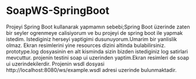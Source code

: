 # SoapWS-SpringBoot
Projeyi Spring Boot kullanarak yapmamın sebebi;Spring Boot üzerinde zaten bir seyler ogrenmeye calisiyorum ve bu projeyi de spring boot ile yapmak istedim.
Istediginiz herseyi yaptigimi dusunuyorum.Umarim bir yanlislik olmaz.
Ekran resimlerini yine resources dizini altinda bulabilirsiniz.
prototype.log dosyasinin en alt kisminda sizin bizden istediginiz log satirlari mevcuttur.
projenin testini soap ui uzerinden yaptim.Ekran resimleri de soap ui uzerindekilerdir.
Projenin wsdl dosyasi http://localhost:8080/ws/example.wsdl adresi uzerinde bulunmaktadir.
